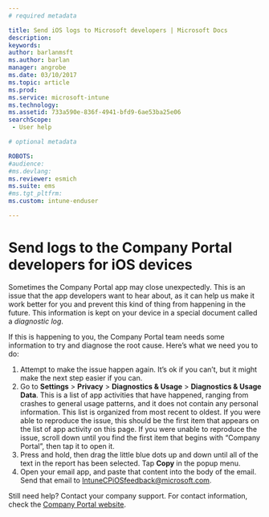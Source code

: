 ```yaml
---
# required metadata

title: Send iOS logs to Microsoft developers | Microsoft Docs
description:
keywords:
author: barlanmsft
ms.author: barlan
manager: angrobe
ms.date: 03/10/2017
ms.topic: article
ms.prod:
ms.service: microsoft-intune
ms.technology:
ms.assetid: 733a590e-836f-4941-bfd9-6ae53ba25e06
searchScope:
 - User help

# optional metadata

ROBOTS:  
#audience:
#ms.devlang:
ms.reviewer: esmich
ms.suite: ems
#ms.tgt_pltfrm:
ms.custom: intune-enduser

---
```


# Send logs to the Company Portal developers for iOS devices

Sometimes the Company Portal app may close unexpectedly. This is an issue that the app developers want to hear about, as it can help us make it work better for you and prevent this kind of thing from happening in the future. This information is kept on your device in a special document called a _diagnostic log_.

If this is happening to you, the Company Portal team needs some information to try and diagnose the root cause. Here’s what we need you to do:

1.  Attempt to make the issue happen again. It’s ok if you can’t, but it might make the next step easier if you can.
2.  Go to __Settings__ > __Privacy__ > __Diagnostics & Usage__ > __Diagnostics & Usage Data__. This is a list of app activities that have happened, ranging from crashes to general usage patterns, and it does not contain any personal information. This list is organized from most recent to oldest. If you were able to reproduce the issue, this should be the first item that appears on the list of app activity on this page. If you were unable to reproduce the issue, scroll down until you find the first item that begins with “Company Portal”, then tap it to open it.
3.  Press and hold, then drag the little blue dots up and down until all of the text in the report has been selected. Tap __Copy__ in the popup menu.
4.  Open your email app, and paste that content into the body of the email. Send that email to
<a href="mailto:IntuneCPiOSfeedback@microsoft.com?subject=My Company Portal App Closed Unexpectedly&body=Press and hold, then paste your copied Company Portal app logs here.">IntuneCPiOSfeedback@microsoft.com</a>.

Still need help? Contact your company support. For contact information, check the [Company Portal website](https://portal.manage.microsoft.com#HelpDeskDialog).
